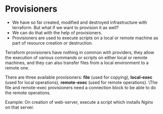 # Provisioners

* We have so far created, modified and destroyed infrastructure with terraform. But what if we want to provision it as well?
* We can do that with the help of provisioners.
* Provisioners are used to execute scripts on a local or remote machine as part of resource creation or destruction.

Terraform provisioners have nothing in common with providers, they allow the execution of various commands or scripts on either local or remote machines, and they can also transfer files from a local environment to a remote one. 

There are three available provisioners:
**file** (used for copying), **local-exec** (used for local operations), **remote-exec** (used for remote operations). 
\The file and remote-exec provisioners need a connection block to be able to do the remote operations.

Example:
On creation of web-server, execute a script which installs Nginx on that server.

